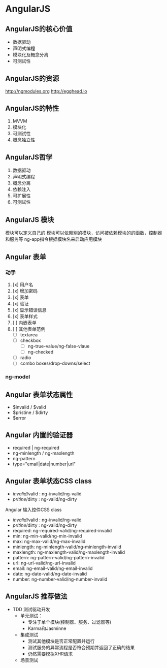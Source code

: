 AngularJS
=======================================================================================================================

AngularJS的核心价值
-----------------------------------------------------------------------------------------------------------------------
- 数据驱动
- 声明式编程
- 模块化及概念分离
- 可测试性

AngularJS的资源
-----------------------------------------------------------------------------------------------------------------------
http://ngmodules.org
http://egghead.io


AngularJS的特性
-----------------------------------------------------------------------------------------------------------------------
1. MVVM
1. 模块化
1. 可测试性
1. 概念独立性


AngularJS哲学
-----------------------------------------------------------------------------------------------------------------------
1. 数据驱动
1. 声明式编程
1. 概念分离
1. 依赖注入
1. 可扩展性
1. 可测试性

AngularJS 模块
-----------------------------------------------------------------------------------------------------------------------
模块可以定义自己的
模块可以依赖别的模块，访问被依赖模块的的函数，控制器和服务等
ng-app指令根据模块名来启动应用模块


Angular 表单
-----------------------------------------------------------------------------------------------------------------------

### 动手
1. [x] 用户名
2. [x] 增加密码
3. [x] 表单
4. [x] 验证
5. [x] 显示错误信息
6. [x] 表单样式
7. [ ] 内嵌表单
8. [ ] 其他表单范例
	- [ ] textarea
	- [ ] checkbox
		- [ ] ng-true-value/ng-false-vlaue
		- [ ] ng-checked
	- [ ] radio
	- [ ] combo boxes/drop-downs/select

### ng-model

Angular 表单状态属性
-----------------------------------------------------------------------------------------------------------------------
- $invalid / $valid
- $pristine / $dirty
- $error

Angular 内置的验证器
-----------------------------------------------------------------------------------------------------------------------
- required | ng-required
- ng-minlength / ng-maxlength
- ng-pattern
- type="email|date|number|url"


Angular 表单状态CSS class
-----------------------------------------------------------------------------------------------------------------------
- $invalid/$valid : ng-invalid/ng-valid
- $pritine/$dirty : ng-valid/ng-dirty


Angular 输入控件CSS class
- $invalid/$valid : ng-invalid/ng-valid
- $pritine/$dirty : ng-valid/ng-dirty
- required: ng-required-valid/ng-required-invalid
- min: ng-min-valid/ng-min-invalid
- max: ng-max-valid/ng-max-invalid
- minlength: ng-minlength-valid/ng-minlength-invalid
- maxlength: ng-maxlength-valid/ng-maxlength-invalid
- pattern: ng-pattern-valid/ng-pattern-invalid
- url: ng-url-valid/ng-url-invalid
- email: ng-email-valid/ng-email-invalid
- date: ng-date-valid/ng-date-invalid
- number: ng-number-valid/ng-number-invalid

AngularJS 推荐做法
-----------------------------------------------------------------------------------------------------------------------

- TDD 测试驱动开发
	- 单元测试： 
		- 专注于单个模块(控制器、服务、过滤器等)
		- Karma和Jasminne
	- 集成测试
		- 测试其他模块是否正常配置并运行
		- 测试服务的异常流程是否符合预期并返回了正确的结果
		- 仍然需要模拟XHR请求
	- 场景测试
		



